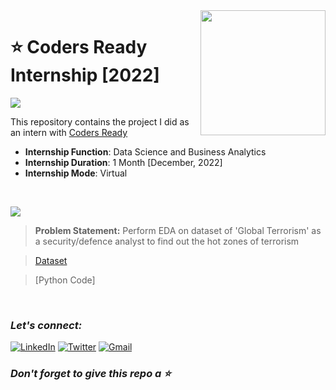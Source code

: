 <img align="right" src="https://apksos.com/storage/images/com/proctur/app222751/com.proctur.app222751_1.png" width="200">

# :star: Coders Ready Internship [2022]
![](https://img.shields.io/badge/Tools-Python%20|%20Pandas%20|%20Numpy%20|%20Matplotlib%20|%20seaborn%20|%20sklearn-green?style=for-the-badge)

This repository contains the project I did as an intern with [Coders Ready](https://codersready.com/)
- **Internship Function**: Data Science and Business Analytics
- **Internship Duration**: 1 Month [December, 2022]
- **Internship Mode**: Virtual

<br>

![](https://img.shields.io/badge/Task%20-Exploratory%20Data%20Analysis%20--%20Global%20Terrorism-eb3471?style=for-the-badge)
> **Problem Statement:** Perform EDA on dataset of 'Global Terrorism' as a security/defence analyst to find out the hot zones of terrorism

> [Dataset](https://drive.google.com/file/d/1MQHuEl7JOfa4GQsmgK0TISEKEafxkpqb/view)

> [Python Code]

<br>

### ***Let's connect:*** 
[![LinkedIn](https://img.shields.io/badge/linkedin-%230077B5.svg?style=for-the-badge&logo=linkedin&logoColor=white)](https://www.linkedin.com/in/rohit-rannavre) 
[![Twitter](https://img.shields.io/badge/Twitter-%231DA1F2.svg?style=for-the-badge&logo=Twitter&logoColor=white)](https://twitter.com/Phylorohitics) 
[![Gmail](https://img.shields.io/badge/Gmail-D14836?style=for-the-badge&logo=gmail&logoColor=white)](mailto:rohit.rannavre@gmail.com)

### ***Don't forget to give this repo a :star:***
